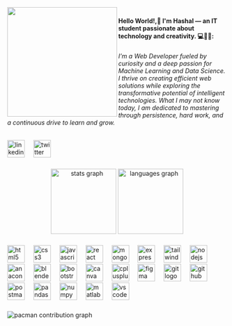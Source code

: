 <img align="left" height="252" src="https://images.unsplash.com/photo-1454789548928-9efd52dc4031?w=600&auto=format&fit=crop&q=60&ixlib=rb-4.1.0&ixid=M3wxMjA3fDB8MHxzZWFyY2h8N3x8dGVjaG5vbG9neXxlbnwwfDJ8MHx8fDA%3D"  />

###

<h4 align="left">Hello World!,👋 I'm Hashal — an IT student passionate about technology and creativity. 💻👋🏼:</h4>

###

<h6 align="left">I’m a Web Developer fueled by curiosity and a deep passion for Machine Learning and Data Science. I thrive on creating efficient web solutions while exploring the transformative potential of intelligent technologies. What I may not know today, I am dedicated to mastering through persistence, hard work, and a continuous drive to learn and grow.</h6>

###

<div align="left">
  <img src="https://cdn.jsdelivr.net/gh/devicons/devicon/icons/linkedin/linkedin-original.svg" height="40" alt="linkedin logo"  />
  <img width="12" />
  <img src="https://skillicons.dev/icons?i=twitter" height="40" alt="twitter logo"  />
</div>

###

<div align="center">
  <img src="https://github-readme-stats.vercel.app/api?username=codewithharshal&hide_title=false&hide_rank=false&show_icons=true&include_all_commits=true&count_private=true&disable_animations=false&theme=dracula&locale=en&hide_border=false&order=1" height="150" alt="stats graph"  />
  <img src="https://github-readme-stats.vercel.app/api/top-langs?username=codewithharshal&locale=en&hide_title=false&layout=compact&card_width=320&langs_count=5&theme=dracula&hide_border=false&order=2" height="150" alt="languages graph"  />
</div>

###

<div align="left">
  <img src="https://skillicons.dev/icons?i=html" height="40" alt="html5 logo"  />
  <img width="12" />
  <img src="https://skillicons.dev/icons?i=css" height="40" alt="css3 logo"  />
  <img width="12" />
  <img src="https://skillicons.dev/icons?i=js" height="40" alt="javascript logo"  />
  <img width="12" />
  <img src="https://skillicons.dev/icons?i=react" height="40" alt="react logo"  />
  <img width="12" />
  <img src="https://skillicons.dev/icons?i=mongodb" height="40" alt="mongodb logo"  />
  <img width="12" />
  <img src="https://skillicons.dev/icons?i=express" height="40" alt="express logo"  />
  <img width="12" />
  <img src="https://skillicons.dev/icons?i=tailwind" height="40" alt="tailwindcss logo"  />
  <img width="12" />
  <img src="https://skillicons.dev/icons?i=nodejs" height="40" alt="nodejs logo"  />
  <img width="12" />
  <img src="https://cdn.simpleicons.org/anaconda/44A833" height="40" alt="anaconda logo"  />
  <img width="12" />
  <img src="https://skillicons.dev/icons?i=blender" height="40" alt="blender logo"  />
  <img width="12" />
  <img src="https://skillicons.dev/icons?i=bootstrap" height="40" alt="bootstrap logo"  />
  <img width="12" />
  <img src="https://cdn.simpleicons.org/canva/00C4CC" height="40" alt="canva logo"  />
  <img width="12" />
  <img src="https://skillicons.dev/icons?i=cpp" height="40" alt="cplusplus logo"  />
  <img width="12" />
  <img src="https://skillicons.dev/icons?i=figma" height="40" alt="figma logo"  />
  <img width="12" />
  <img src="https://skillicons.dev/icons?i=git" height="40" alt="git logo"  />
  <img width="12" />
  <img src="https://skillicons.dev/icons?i=github" height="40" alt="github logo"  />
  <img width="12" />
  <img src="https://skillicons.dev/icons?i=postman" height="40" alt="postman logo"  />
  <img width="12" />
  <img src="https://cdn.simpleicons.org/pandas/150458" height="40" alt="pandas logo"  />
  <img width="12" />
  <img src="https://cdn.jsdelivr.net/gh/devicons/devicon/icons/numpy/numpy-original.svg" height="40" alt="numpy logo"  />
  <img width="12" />
  <img src="https://skillicons.dev/icons?i=matlab" height="40" alt="matlab logo"  />
  <img width="12" />
  <img src="https://cdn.jsdelivr.net/gh/devicons/devicon/icons/vscode/vscode-original.svg" height="40" alt="vscode logo"  />
</div>

###

<picture>
  <source media="(prefers-color-scheme: dark)" srcset="https://raw.githubusercontent.com/codewithharshal/codewithharshal/output/pacman-contribution-graph-dark.svg">
  <source media="(prefers-color-scheme: light)" srcset="https://raw.githubusercontent.com/codewithharshal/codewithharshal/output/pacman-contribution-graph.svg">
  <img alt="pacman contribution graph" src="https://raw.githubusercontent.com/codewithharshal/codewithharshal/output/pacman-contribution-graph.svg">
</picture>

###
